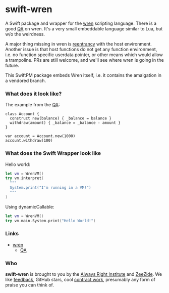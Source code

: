 # swift-wren

A Swift package and wrapper for the [wren](https://wren.io) scripting language.
There is a good [QA](https://wren.io/qa.html) on wren. It's a very small embeddable
language similar to Lua, but w/o the weirdness.

A major thing missing in wren is 
[reentrancy](https://github.com/wren-lang/wren/issues/487)
with the host environment.
Another issue is that host functions do not get any function environment,
i.e. no function specific userdata pointer, or other means which would allow
a trampoline.
PRs are still welcome, and we'll see where wren is going in the future.

This SwiftPM package embeds Wren itself, i.e. it contains the amalgation in a vendored
branch.


### What does it look like?

The example from the [QA](https://wren.io/qa.html):

```wren
class Account {
  construct new(balance) { _balance = balance }
  withdraw(amount) { _balance = _balance - amount }
}

var account = Account.new(1000)
account.withdraw(100)
```

### What does the Swift Wrapper look like

Hello world:

```swift
let vm = WrenVM()
try vm.interpret(
  """
  System.print("I'm running in a VM!")
  """
)
```

Using dynamicCallable:
```swift
let vm = WrenVM()
try vm.main.System.print("Hello World!")
```


### Links

- [wren](https://wren.io)
  - [QA](https://wren.io/qa.html)

### Who

**swift-wren** is brought to you by
the
[Always Right Institute](https://www.alwaysrightinstitute.com)
and
[ZeeZide](http://zeezide.de).
We like 
[feedback](https://twitter.com/ar_institute), 
GitHub stars, 
cool [contract work](http://zeezide.com/en/services/services.html),
presumably any form of praise you can think of.
